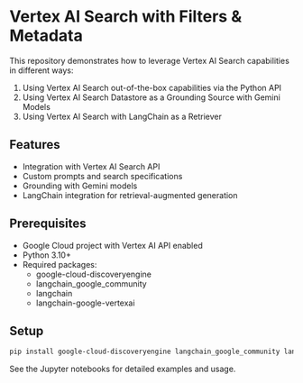 # Vertex AI Search with Filters & Metadata

This repository demonstrates how to leverage Vertex AI Search capabilities in different ways:

1. Using Vertex AI Search out-of-the-box capabilities via the Python API
2. Using Vertex AI Search Datastore as a Grounding Source with Gemini Models
3. Using Vertex AI Search with LangChain as a Retriever

## Features

- Integration with Vertex AI Search API
- Custom prompts and search specifications
- Grounding with Gemini models
- LangChain integration for retrieval-augmented generation

## Prerequisites

- Google Cloud project with Vertex AI API enabled
- Python 3.10+
- Required packages:
  - google-cloud-discoveryengine
  - langchain_google_community
  - langchain
  - langchain-google-vertexai

## Setup

```bash
pip install google-cloud-discoveryengine langchain_google_community langchain langchain-google-vertexai
```

See the Jupyter notebooks for detailed examples and usage.
